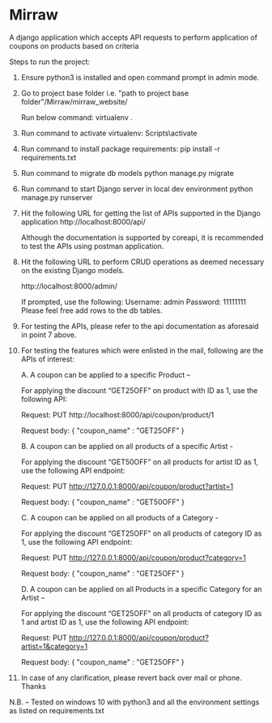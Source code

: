 # Mirraw
A django application which accepts API requests to perform application of coupons on products based on criteria

Steps to run the project:
1. Ensure python3 is installed and open command prompt in admin mode.

2. Go to project base folder i.e. "path to project base folder"/Mirraw/mirraw_website/

   Run below command:
   virtualenv .
	
3. Run command to activate virtualenv:
   Scripts\activate
   
4. Run command to install package requirements:
   pip install -r requirements.txt
   
5. Run command to migrate db models
   python manage.py migrate
   
6. Run command to start Django server in local dev environment
   python manage.py runserver
   
7. Hit the following URL for getting the list of APIs supported in the Django application
   http://localhost:8000/api/

   Although the documentation is supported by coreapi, it is recommended to test the APIs using postman application.

8. Hit the following URL to perform CRUD operations as deemed necessary on the existing Django models.

    http://localhost:8000/admin/

    If prompted, use the following:
    Username: admin
    Password: 11111111
    Please feel free add rows to the db tables.

9. For testing the APIs, please refer to the api documentation as aforesaid in point 7 above.

10. For testing the features which were enlisted in the mail, following are the APIs of interest:

    A.	A coupon can be applied to a specific Product – 

    For applying the discount “GET25OFF” on product with ID as 1, use the following API:

    Request: PUT http://localhost:8000/api/coupon/product/1 

    Request body: 
    {
	"coupon_name" : "GET25OFF"
    }


    B.	A coupon can be applied on all products of a specific Artist - 

    For applying the discount “GET50OFF” on all products for artist ID as 1, use the following API endpoint:

    Request: PUT http://127.0.0.1:8000/api/coupon/product?artist=1

    Request body: 
    {
	"coupon_name" : "GET50OFF"
    }


    C.	A coupon can be applied on all products of a Category - 

    For applying the discount “GET25OFF” on all products of category ID as 1, use the following API endpoint:

    Request: PUT http://127.0.0.1:8000/api/coupon/product?category=1

    Request body: 
    {
	"coupon_name" : "GET25OFF"
    }

    D.	A coupon can be applied on all Products in a specific Category for an Artist – 

    For applying the discount “GET25OFF” on all products of category ID as 1 and artist ID as 1, use the following API endpoint:

    Request: PUT http://127.0.0.1:8000/api/coupon/product?artist=1&category=1 

    Request body: 
    {
	"coupon_name" : "GET25OFF"
    }

11. In case of any clarification, please revert back over mail or phone. Thanks

N.B. – Tested on windows 10 with python3 and all the environment settings as listed on requirements.txt
